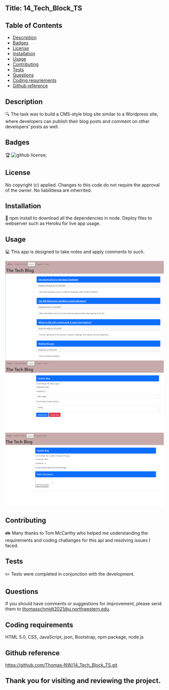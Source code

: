 ## Title: 14_Tech_Block_TS

## Table of Contents
- [Description](#description)
- [Badges](#badges)
- [License](#license)
- [Installation](#installation)
- [Usage](#usage)
- [Contributing](#contributing)
- [Tests](#tests)
- [Questions](#questions)
- [Coding requriements](#languages)
- [Github reference](#github)


## Description
🔍 The task was to build a CMS-style blog site similar to a Wordpress site, where developers can publish their blog posts and comment on other developers’ posts as well. 

## Badges
🏆 ![github license](https://img.shields.io/badge/license-MIT-blue.svg);

## License
No copyright (c) applied. Changes to this code do not require the approval of the owner. No liabilitiesa are inherrited.

## Installation
💾 npm install to download all the dependencies in node. Deploy files to webserver such as Heroku for live app usage. 

## Usage
💻 This app is designed to take notes and apply comments to such.

![Tech_Blog_LoggedIn](./Assets/Tech_Blog_LoggedIn.PNG)
![Tech_Blog_LoggedIn](./Assets/Tech_Blog_Update_Delete.PNG)
![Tech_Blog_LoggedIn](./Assets/Tech_Blog_Comment.PNG)



## Contributing
👪 Many thanks to Tom McCarthy who helped me understanding the requirements and coding challanges for this api and resolving issues I faced.


## Tests
✏️ Tests were completed in conjunction with the development. 


## Questions
If you should have comments or suggestions for improvement, please send them to thomasschmidt2021@u.northwestern.edu.


## Coding requirements
HTML 5.0, CSS, JavaScript, json, Bootstrap, npm package, node.js

## Github reference 
https://github.com/Thomas-NW/14_Tech_Block_TS.git



Thank you for visiting and reviewing the project. 
---
